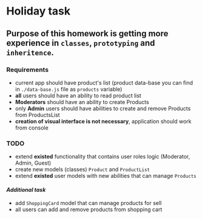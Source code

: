 # Holiday task

## Purpose of this homework is getting more experience in `classes`, `prototyping` and `inheritence`.

### Requirements

* current app should have product's list (product data-base you can find in `./data-base.js` file as `products` variable)
* **all** users should have an ability to read product list
* **Moderators** should have an ability to create Products
* only **Admin** users should have abilities to create and remove Products from ProductsList
* **creation of visual interface is not necessary**, application should work from console

### TODO

* extend **existed** functionality that contains user roles logic (Moderator, Admin, Guest)
* create new models (classes) `Product` and `ProductList`
* extend **existed** user models with new abilities that can manage `Products`

#### _Additional task_

* add `ShoppingCard` model that can manage products for sell
* all users can add and remove products from shopping cart
